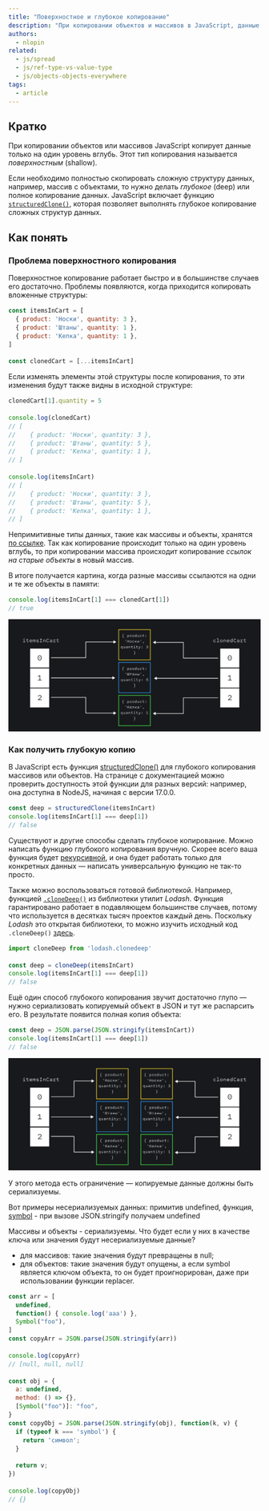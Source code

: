 ```yaml
---
title: "Поверхностное и глубокое копирование"
description: "При копировании объектов и массивов в JavaScript, данные копируются только на один уровень вглубь."
authors:
  - nlopin
related:
  - js/spread
  - js/ref-type-vs-value-type
  - js/objects-objects-everywhere
tags:
  - article
---
```


## Кратко

При копировании объектов или массивов JavaScript копирует данные только на один уровень вглубь. Этот тип копирования называется _поверхностным_ (shallow).

Если необходимо полностью скопировать сложную структуру данных, например, массив с объектами, то нужно делать _глубокое_ (deep) или полное копирование данных. JavaScript включает функцию [`structuredClone()`](https://developer.mozilla.org/en-US/docs/Web/API/structuredClone), которая позволяет выполнять глубокое копирование сложных структур данных.

## Как понять

### Проблема поверхностного копирования

Поверхностное копирование работает быстро и в большинстве случаев его достаточно. Проблемы появляются, когда приходится копировать вложенные структуры:

```js
const itemsInCart = [
  { product: 'Носки', quantity: 3 },
  { product: 'Штаны', quantity: 1 },
  { product: 'Кепка', quantity: 1 },
]

const clonedCart = [...itemsInCart]
```

Если изменять элементы этой структуры после копирования, то эти изменения будут также видны в исходной структуре:

```js
clonedCart[1].quantity = 5

console.log(clonedCart)
// [
//    { product: 'Носки', quantity: 3 },
//    { product: 'Штаны', quantity: 5 },
//    { product: 'Кепка', quantity: 1 },
// ]

console.log(itemsInCart)
// [
//    { product: 'Носки', quantity: 3 },
//    { product: 'Штаны', quantity: 5 },
//    { product: 'Кепка', quantity: 1 },
// ]
```

Непримитивные типы данных, такие как массивы и объекты, хранятся [по ссылке](/js/ref-type-vs-value-type/#ssylochnye-tipy-dannyh). Так как копирование происходит только на один уровень вглубь, то при копировании массива происходит копирование _ссылок на старые объекты_ в новый массив.

В итоге получается картина, когда разные массивы ссылаются на одни и те же объекты в памяти:

```js
console.log(itemsInCart[1] === clonedCart[1])
// true
```

![Результат поверхностного копирования массива](images/shallow.png)

### Как получить глубокую копию

В JavaScript есть функция [structuredClone()](https://developer.mozilla.org/en-US/docs/Web/API/structuredClone) для глубокого копирования массивов или объектов. На странице с документацией можно проверить доступность этой функции для разных версий: например, она доступна в NodeJS, начиная с версии 17.0.0.

```js
const deep = structuredClone(itemsInCart)
console.log(itemsInCart[1] === deep[1])
// false
```

Существуют и другие способы сделать глубокое копирование. Можно написать функцию глубокого копирования вручную. Скорее всего ваша функция будет [рекурсивной](/js/recursion/), и она будет работать только для конкретных данных — написать универсальную функцию не так-то просто.

Также можно воспользоваться готовой библиотекой. Например, функцией [`.cloneDeep()`](https://lodash.com/docs/4.17.15#cloneDeep) из библиотеки утилит _Lodash_. Функция гарантировано работает в подавляющем большинстве случаев, потому что используется в десятках тысяч проектов каждый день. Поскольку _Lodash_ это открытая библиотеки, то можно изучить исходный код `.cloneDeep()` [здесь](https://github.com/lodash/lodash/blob/4.17.15/lodash.js#L2620).

```js
import cloneDeep from 'lodash.clonedeep'

const deep = cloneDeep(itemsInCart)
console.log(itemsInCart[1] === deep[1])
// false
```

Ещё один способ глубокого копирования звучит достаточно глупо — нужно сериализовать копируемый объект в JSON и тут же распарсить его. В результате появится полная копия объекта:

```js
const deep = JSON.parse(JSON.stringify(itemsInCart))
console.log(itemsInCart[1] === deep[1])
// false
```

![Результат глубокого копирования массива](images/deep.png)

У этого метода есть ограничение — копируемые данные должны быть сериализуемы.

Вот примеры несериализуемых данных: примитив undefined, функция, [symbol](/js/symbol/) - при вызове JSON.stringify получаем undefined

Массивы и объекты - сериализуемы. Что будет если у них в качестве ключа или значения будут несериализуемые данные?

- для массивов: такие значения будут превращены в null;
- для объектов: такие значения будут опущены, а если symbol является ключом объекта, то он будет проигнорирован, даже при использовании функции replacer.

```js
const arr = [
  undefined,
  function() { console.log('aaa') },
  Symbol("foo"),
]
const copyArr = JSON.parse(JSON.stringify(arr))

console.log(copyArr)
// [null, null, null]

const obj = {
  a: undefined,
  method: () => {},
  [Symbol("foo")]: "foo",
}
const copyObj = JSON.parse(JSON.stringify(obj), function(k, v) {
  if (typeof k === 'symbol') {
    return 'символ';
  }

  return v;
})

console.log(copyObj)
// {}
```
